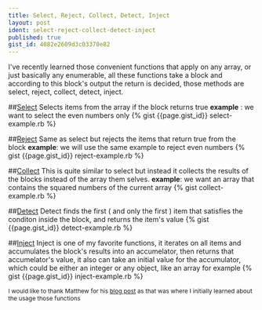 ```yaml
---
title: Select, Reject, Collect, Detect, Inject
layout: post
ident: select-reject-collect-detect-inject
published: true
gist_id: 4082e2609d3c03370e82
---
```

I've recently learned those convenient functions that apply on any array, or
just basically any enumerable, all these functions take a block and according
to this block's output the return is decided, those methods are select, reject,
collect, detect, inject.

<!--more-->

##<a name='select'></a>[Select](#select)
Selects items from the array if the block returns true
**example** : we want to select the even numbers only
{% gist {{page.gist_id}} select-example.rb %}

<!-- more -->
##<a name='reject'></a>[Reject](#reject)
Same as select but rejects the items that return true from the block
**example**: we will use the same example to reject even numbers
{% gist {{page.gist_id}} reject-example.rb %}

##<a name='collect'></a>[Collect](#collect)
This is quite similar to select but instead it collects the results of the blocks instead of the array them selves.
**example**: we want an array that contains the squared numbers of the current array
{% gist collect-example.rb %}

##<a name='detect'></a>[Detect](#detect)
Detect finds the first ( and only the first ) item that satisfies the conditon inside the block, and returns the item's value
{% gist {{page.gist_id}} detect-example.rb %}

##<a name='inject'></a>[Inject](#inject)
Inject is one of my favorite functions, it iterates on all items and accumulates the block's results into an accumelator, then returns that accumelator's value, it also can take an initial value for the accumulator, which could be either an integer or any object, like an array for example
{% gist {{page.gist_id}} inject-example.rb %}

<span style='font-size: 12px'>I would like to thank Matthew for his [blog post](http://matthewcarriere.com/2008/06/23/using-select-reject-collect-inject-and-detect/) as that was where I initially learned about the usage those functions</span>
